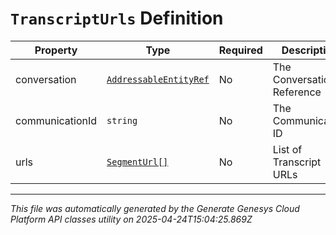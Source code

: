 # `TranscriptUrls` Definition

| Property | Type | Required | Description |
|----------|------|----------|-------------|
| conversation | [`AddressableEntityRef`](addressableentityref-definition.md) | No | The Conversation Reference |
| communicationId | `string` | No | The Communication ID |
| urls | [`SegmentUrl[]`](segmenturl-definition.md) | No | List of Transcript URLs |

---

*This file was automatically generated by the Generate Genesys Cloud Platform API classes utility on 2025-04-24T15:04:25.869Z*